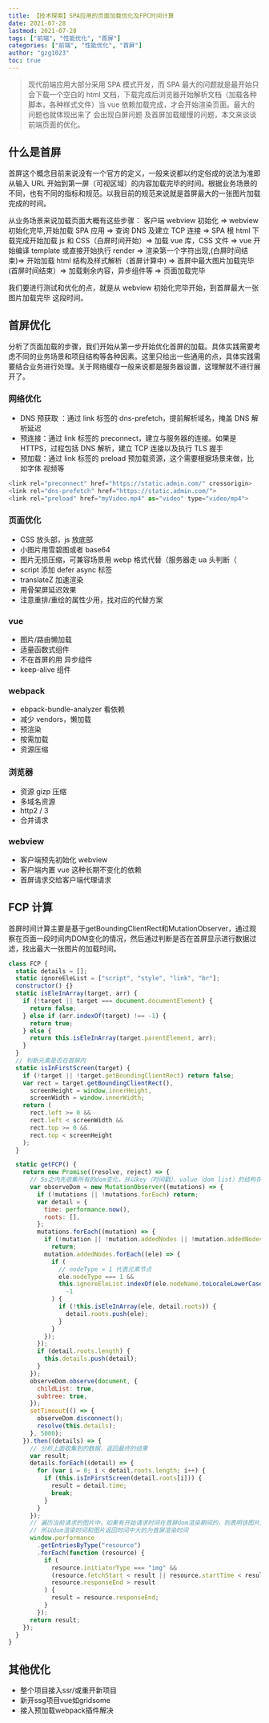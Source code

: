 ```yaml
---
title: 【技术探索】SPA应用的页面加载优化及FPC时间计算
date: 2021-07-28
lastmod: 2021-07-28
tags: ["前端", "性能优化", "首屏"]
categories: ["前端", "性能优化", "首屏"]
author: "gzg1023"
toc: true
---
```


> 现代前端应用大部分采用 SPA 模式开发，而 SPA 最大的问题就是最开始只会下载一个空白的 html 文档，下载完成后浏览器开始解析文档（加载各种脚本，各种样式文件）当 vue 依赖加载完成，才会开始渲染页面。最大的问题也就体现出来了 会出现白屏问题 及首屏加载缓慢的问题，本文来谈谈前端页面的优化。

<!--more-->

## 什么是首屏

首屏这个概念目前来说没有一个官方的定义，一般来说都以约定俗成的说法为准即 从输入 URL 开始到第一屏（可视区域）的内容加载完毕的时间。根据业务场景的不同，也有不同的指标和规范。以我目前的规范来说就是首屏最大的一张图片加载完成的时间。

从业务场景来说加载页面大概有这些步骤： 客户端 webview 初始化 => webview 初始化完毕,开始加载 SPA 应用 => 查询 DNS 及建立 TCP 连接 => SPA 根 html 下载完成开始加载 js 和 CSS（白屏时间开始）=> 加载 vue 库，CSS 文件 => vue 开始编译 template 或直接开始执行 render => 渲染第一个字符出现,(白屏时间结束)=> 开始加载 html 结构及样式解析（首屏计算中) => 首屏中最大图片加载完毕(首屏时间结束）=> 加载剩余内容，异步组件等 => 页面加载完毕

我们要进行测试和优化的点，就是从 webview 初始化完毕开始，到首屏最大一张图片加载完毕 这段时间。

## 首屏优化

分析了页面加载的步骤，我们开始从第一步开始优化首屏的加载。具体实践需要考虑不同的业务场景和项目结构等各种因素。这里只给出一些通用的点，具体实践需要结合业务进行处理。关于网络缓存一般来说都是服务器设置，这理解就不进行展开了。

### 网络优化

- DNS 预获取 ：通过 link 标签的 dns-prefetch，提前解析域名，掩盖 DNS 解析延迟
- 预连接：通过 link 标签的 preconnect，建立与服务器的连接。如果是 HTTPS，过程包括 DNS 解析，建立 TCP 连接以及执行 TLS 握手
- 预加载：通过 link 标签的 preload 预加载资源，这个需要根据场景来做，比如字体 视频等

```js
<link rel="preconnect" href="https://static.admin.com/" crossorigin>
<link rel="dns-prefetch" href="https://static.admin.com/">
<link rel="preload" href="myVideo.mp4" as="video" type="video/mp4">
```

### 页面优化

- CSS 放头部，js 放底部
- 小图片用雪碧图或者 base64
- 图片无损压缩，可兼容场景用 webp 格式代替（服务器走 ua 头判断（
- script 添加 defer async 标签
- translateZ 加速渲染
- 用骨架屏延迟效果
- 注意重排/重绘的属性少用，找对应的代替方案

### vue

- 图片/路由懒加载
- 适量函数式组件
- 不在首屏的用 异步组件
- keep-alive 组件

### webpack

- ebpack-bundle-analyzer 看依赖
- 减少 vendors，懒加载
- 预渲染
- 按需加载
- 资源压缩

### 浏览器

- 资源 gizp 压缩
- 多域名资源
- http2 / 3
- 合并请求

### webview

- 客户端预先初始化 webview
- 客户端内置 vue 这种长期不变化的依赖
- 首屏请求交给客户端代理请求

## FCP 计算

首屏时间计算主要是基于getBoundingClientRect和MutationObserver，通过观察在页面一段时间内DOM变化的情况，然后通过判断是否在首屏显示进行数据过滤，找出最大一张图片的加载时间。

```js
class FCP {
  static details = [];
  static ignoreEleList = ["script", "style", "link", "br"];
  constructor() {}
  static isEleInArray(target, arr) {
    if (!target || target === document.documentElement) {
      return false;
    } else if (arr.indexOf(target) !== -1) {
      return true;
    } else {
      return this.isEleInArray(target.parentElement, arr);
    }
  }
  // 判断元素是否在首屏内
  static isInFirstScreen(target) {
    if (!target || !target.getBoundingClientRect) return false;
    var rect = target.getBoundingClientRect(),
      screenHeight = window.innerHeight,
      screenWidth = window.innerWidth;
    return (
      rect.left >= 0 &&
      rect.left < screenWidth &&
      rect.top >= 0 &&
      rect.top < screenHeight
    );
  }

  static getFCP() {
    return new Promise((resolve, reject) => {
      // 5s之内先收集所有的dom变化，并以key（时间戳）、value（dom list）的结构存起来。
      var observeDom = new MutationObserver((mutations) => {
        if (!mutations || !mutations.forEach) return;
        var detail = {
          time: performance.now(),
          roots: [],
        };
        mutations.forEach((mutation) => {
          if (!mutation || !mutation.addedNodes || !mutation.addedNodes.forEach)
            return;
          mutation.addedNodes.forEach((ele) => {
            if (
              // nodeType = 1 代表元素节点
              ele.nodeType === 1 &&
              this.ignoreEleList.indexOf(ele.nodeName.toLocaleLowerCase()) ===
                -1
            ) {
              if (!this.isEleInArray(ele, detail.roots)) {
                detail.roots.push(ele);
              }
            }
          });
        });
        if (detail.roots.length) {
          this.details.push(detail);
        }
      });
      observeDom.observe(document, {
        childList: true,
        subtree: true,
      });
      setTimeout(() => {
        observeDom.disconnect();
        resolve(this.details);
      }, 5000);
    }).then((details) => {
      // 分析上面收集到的数据，返回最终的结果
      var result;
      details.forEach((detail) => {
        for (var i = 0; i < detail.roots.length; i++) {
          if (this.isInFirstScreen(detail.roots[i])) {
            result = detail.time;
            break;
          }
        }
      });
      // 遍历当前请求的图片中，如果有开始请求时间在首屏dom渲染期间的，则表明该图片是首屏渲染中的一部分，
      // 所以dom渲染时间和图片返回时间中大的为首屏渲染时间
      window.performance
        .getEntriesByType("resource")
        .forEach(function (resource) {
          if (
            resource.initiatorType === "img" &&
            (resource.fetchStart < result || resource.startTime < result) &&
            resource.responseEnd > result
          ) {
            result = resource.responseEnd;
          }
        });
      return result;
    });
  }
}
```

## 其他优化

* 整个项目接入ssr/或重开新项目
* 新开ssg项目vue如gridsome
* 接入预加载webpack插件解决
